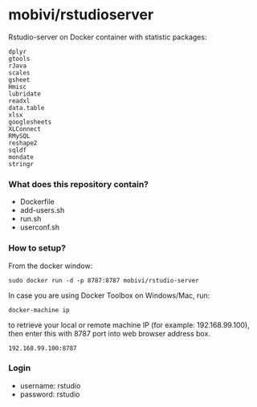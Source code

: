 # mobivi/rstudioserver

Rstudio-server on Docker container with statistic packages:


```
dplyr
gtools
rJava
scales
gsheet
Hmisc
lubridate
readxl
data.table
xlsx
googlesheets
XLConnect
RMySQL
reshape2
sqldf
mondate
stringr
```


### What does this repository contain? ###

* Dockerfile
* add-users.sh
* run.sh
* userconf.sh

### How to setup? ###
From the docker window: 

```
sudo docker run -d -p 8787:8787 mobivi/rstudio-server
```
In case you are using Docker Toolbox on Windows/Mac, run:


```
docker-machine ip
```


to retrieve your local or remote machine IP (for example: 192.168.99.100), then enter this with 8787 port into web browser address box.


```
192.168.99.100:8787
```

### Login ###

* username: rstudio
* password: rstudio
